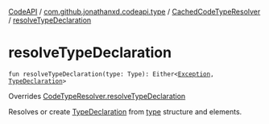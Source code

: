 [CodeAPI](../../index.md) / [com.github.jonathanxd.codeapi.type](../index.md) / [CachedCodeTypeResolver](index.md) / [resolveTypeDeclaration](.)

# resolveTypeDeclaration

`fun resolveTypeDeclaration(type: Type): Either<`[`Exception`](https://kotlinlang.org/api/latest/jvm/stdlib/kotlin/-exception/index.html)`, `[`TypeDeclaration`](../../com.github.jonathanxd.codeapi.base/-type-declaration/index.md)`>`

Overrides [CodeTypeResolver.resolveTypeDeclaration](../-code-type-resolver/resolve-type-declaration.md)

Resolves or create [TypeDeclaration](../../com.github.jonathanxd.codeapi.base/-type-declaration/index.md) from [type](resolve-type-declaration.md#com.github.jonathanxd.codeapi.type.CachedCodeTypeResolver$resolveTypeDeclaration(java.lang.reflect.Type)/type) structure and elements.

